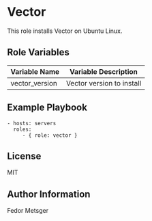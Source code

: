 Vector
=========

This role installs Vector on Ubuntu Linux.

Role Variables
--------------
| Variable Name | Variable Description      |
|---------------|---------------------------|
|vector_version| Vector version to install |

Example Playbook
----------------
    - hosts: servers
      roles:
         - { role: vector }

License
-------
MIT

Author Information
------------------
Fedor Metsger